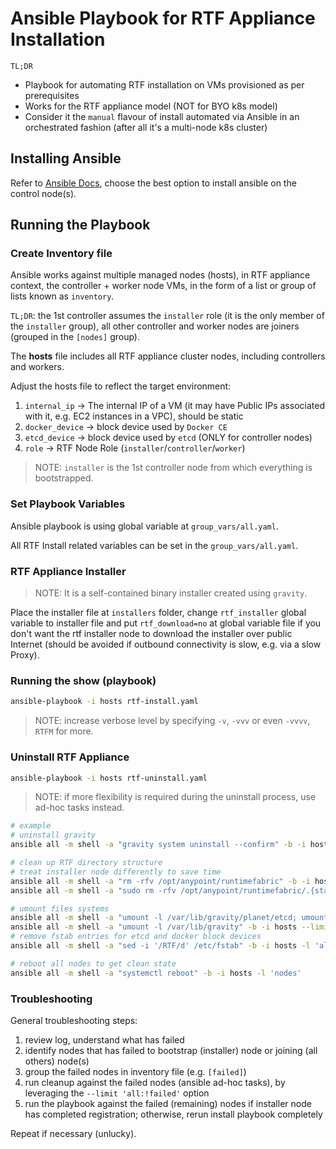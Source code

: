 # Ansible Playbook for RTF Appliance Installation

`TL;DR`
- Playbook for automating RTF installation on VMs provisioned as per prerequisites
- Works for the RTF appliance model (NOT for BYO k8s model)
- Consider it the `manual` flavour of install automated via Ansible in an orchestrated fashion (after all it's a multi-node k8s cluster)

## Installing Ansible

Refer to [Ansible Docs](https://docs.ansible.com/ansible/latest/index.html), choose the best option to install ansible on the control node(s).

## Running the Playbook

### Create Inventory file

Ansible works against multiple managed nodes (hosts), in RTF appliance context, the controller + worker node VMs, in the form of a list or group of lists known as `inventory`.

`TL;DR`: the 1st controller assumes the `installer` role (it is the only member of the `installer` group), all other controller and worker nodes are joiners (grouped in the `[nodes]` group).

The **hosts** file includes all RTF appliance cluster nodes, including controllers and workers.

Adjust the hosts file to reflect the target environment:

1. `internal_ip` -> The internal IP of a VM (it may have Public IPs associated with it, e.g. EC2 instances in a VPC), should be static
2. `docker_device` -> block device used by `Docker CE`
3. `etcd_device` -> block device used by `etcd` (ONLY for controller nodes)
4. `role` -> RTF Node Role (`installer`/`controller`/`worker`)

> NOTE: `installer` is the 1st controller node from which everything is bootstrapped.

### Set Playbook Variables

Ansible playbook is using global variable at `group_vars/all.yaml`.

All RTF Install related variables can be set in the `group_vars/all.yaml`.

### RTF Appliance Installer

> NOTE: It is a self-contained binary installer created using `gravity`.

Place the installer file at `installers` folder, change `rtf_installer` global variable to installer file and put `rtf_download=no` at global variable file if you don't want the rtf installer node to download the installer over public Internet (should be avoided if outbound connectivity is slow, e.g. via a slow Proxy).

### Running the show (playbook)

```bash
ansible-playbook -i hosts rtf-install.yaml
```
> NOTE: increase verbose level by specifying `-v`, `-vvv` or even `-vvvv`, `RTFM` for more.


### Uninstall RTF Appliance

```bash
ansible-playbook -i hosts rtf-uninstall.yaml
```
> NOTE: if more flexibility is required during the uninstall process, use ad-hoc tasks instead.

```bash
# example
# uninstall gravity
ansible all -m shell -a "gravity system uninstall --confirm" -b -i hosts -l 'all'

# clean up RTF directory structure
# treat installer node differently to save time
ansible all -m shell -a "rm -rfv /opt/anypoint/runtimefabric" -b -i hosts -l 'all:!installer'
ansible all -m shell -a "sudo rm -rfv /opt/anypoint/runtimefabric/.{state,rtf,data}" -b -i hosts -l 'installer'

# umount files systems
ansible all -m shell -a "umount -l /var/lib/gravity/planet/etcd; umount -l /var/lib/gravity" -b -i hosts -l 'controllers'
ansible all -m shell -a "umount -l /var/lib/gravity" -b -i hosts --limit 'workers'
# remove fstab entries for etcd and docker block devices
ansible all -m shell -a "sed -i '/RTF/d' /etc/fstab" -b -i hosts -l 'all'

# reboot all nodes to get clean state
ansible all -m shell -a "systemctl reboot" -b -i hosts -l 'nodes'
```

### Troubleshooting

General troubleshooting steps:

1. review log, understand what has failed
2. identify nodes that has failed to bootstrap (installer) node or joining (all others) node(s)
3. group the failed nodes in inventory file (e.g. `[failed]`)
4. run cleanup against the failed nodes (ansible ad-hoc tasks), by leveraging the `--limit 'all:!failed'` option
5. run the playbook against the failed (remaining) nodes if installer node has completed registration; otherwise, rerun install playbook completely

Repeat if necessary (unlucky).
